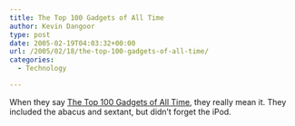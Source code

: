 ```yaml
---
title: The Top 100 Gadgets of All Time
author: Kevin Dangoor
type: post
date: 2005-02-19T04:03:32+00:00
url: /2005/02/18/the-top-100-gadgets-of-all-time/
categories:
  - Technology

---
```

When they say [The Top 100 Gadgets of All Time][1], they really mean it. They included the abacus and sextant, but didn&#8217;t forget the iPod.

 [1]: http://www.mobilepcmag.com/features/2005_03/top100gadgets.html "Mobile PC - Features - The Top 100 Gadgets of All Time"